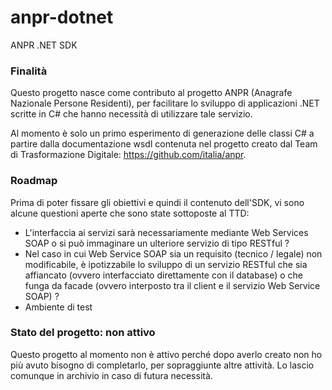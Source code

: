# anpr-dotnet
ANPR .NET SDK

### Finalità
Questo progetto nasce come contributo al progetto ANPR (Anagrafe Nazionale Persone Residenti), per facilitare lo sviluppo di applicazioni .NET scritte in C# che hanno necessità di utilizzare tale servizio.

Al momento è solo un primo esperimento di generazione delle classi C# a partire dalla documentazione wsdl contenuta nel progetto creato dal Team di Trasformazione Digitale: https://github.com/italia/anpr.

### Roadmap
Prima di poter fissare gli obiettivi e quindi il contenuto dell'SDK, vi sono alcune questioni aperte che sono state sottoposte al TTD:

- L'interfaccia ai servizi sarà necessariamente mediante Web Services SOAP o si può immaginare un ulteriore servizio di tipo RESTful ?
- Nel caso in cui Web Service SOAP sia un requisito (tecnico / legale) non modificabile, è ipotizzabile lo sviluppo di un servizio RESTful che sia affiancato (ovvero interfacciato direttamente con il database) o che funga da facade (ovvero interposto tra il client e il servizio Web Service SOAP) ?
- Ambiente di test

### Stato del progetto: non attivo
Questo progetto al momento non è attivo perché dopo averlo creato non ho più avuto bisogno di completarlo, per sopraggiunte altre attività. Lo lascio comunque in archivio in caso di futura necessità.
